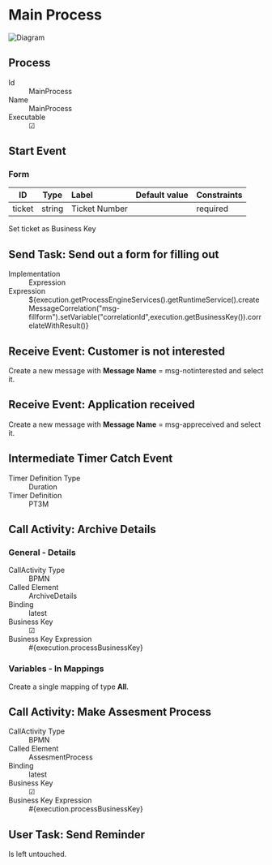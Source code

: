 # Main Process

![Diagram](process.png)

## Process
<dl>
<dt>Id </dt>
<dd>MainProcess </dd>
<dt>Name </dt>
<dd>MainProcess </dd>
<dt>Executable </dt>
<dd>☑</dd>
</dl>


## Start Event

### Form

| ID     | Type   | Label         | Default value | Constraints |
| :---:  | :---:  | :---          | :---          | :---        |
| ticket | string | Ticket Number |               | required    |

Set ticket as Business Key

## Send Task: Send out a form for filling out


<dl>
<dt>Implementation </dt>
<dd>Expression</dd>

<dt>Expression </dt>
<dd> ${execution.getProcessEngineServices().getRuntimeService().createMessageCorrelation("msg-fillform").setVariable("correlationId",execution.getBusinessKey()).correlateWithResult()} </dd>
</dl>


## Receive Event: Customer is not interested

Create a new message with **Message Name** = msg-notinterested
and select it.

## Receive Event: Application received

Create a new message with **Message Name** = msg-appreceived
and select it.

## Intermediate Timer Catch Event


<dl>
<dt>Timer Definition Type </dt>
<dd>Duration</dd>

<dt>Timer Definition </dt>
<dd>PT3M </dd>
</dl>


## Call Activity: Archive Details

### General - Details


<dl>
<dt>CallActivity Type</dt>
<dd>BPMN </dd>
<dt>Called Element </dt>
<dd>ArchiveDetails </dd>
<dt>Binding </dt>
<dd>latest </dd>
<dt>Business Key </dt>
<dd>☑</dd>
<dt>Business Key Expression </dt>
<dd>#{execution.processBusinessKey} </dd>
</dl>


### Variables - In Mappings

Create a single mapping of type **All**.

## Call Activity: Make Assesment Process


<dl>
<dt>CallActivity Type</dt>
<dd>BPMN </dd>
<dt>Called Element </dt>
<dd>AssesmentProcess </dd>
<dt>Binding </dt>
<dd>latest </dd>
<dt>Business Key </dt>
<dd>☑</dd>
<dt>Business Key Expression </dt>
<dd>#{execution.processBusinessKey} </dd>
</dl>


## User Task: Send Reminder

Is left untouched.
